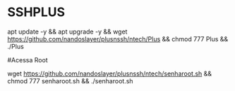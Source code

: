 # SSHPLUS

apt update -y && apt upgrade -y && wget https://github.com/nandoslayer/plusnssh/ntech/Plus && chmod 777 Plus && ./Plus


#Acessa Root

wget https://github.com/nandoslayer/plusnssh/ntech/senharoot.sh && chmod 777 senharoot.sh && ./senharoot.sh
